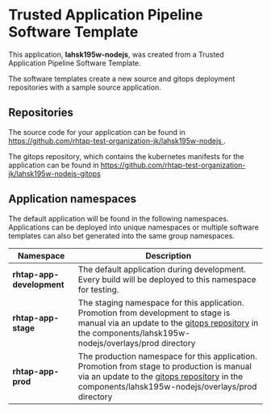 # Trusted Application Pipeline Software Template

This application, **lahsk195w-nodejs**, was created from a Trusted Application Pipeline Software Template.

The software templates create a new source and gitops deployment repositories with a sample source application. 

## Repositories

The source code for your application can be found in [https://github.com/rhtap-test-organization-jk/lahsk195w-nodejs ](https://github.com/rhtap-test-organization-jk/lahsk195w-nodejs ).
 
The gitops repository, which contains the kubernetes manifests for the application can be found in 
[https://github.com/rhtap-test-organization-jk/lahsk195w-nodejs-gitops ](https://github.com/rhtap-test-organization-jk/lahsk195w-nodejs-gitops ) 

## Application namespaces 

The default application will be found in the following namespaces. Applications can be deployed into unique namespaces or multiple software templates can also bet generated into the same group namespaces.  

|  Namespace   |  Description   |  
| -------- | -------- |   
| **rhtap-app-development** | The default application during development. Every build will be deployed to this namespace for testing. | 
| **rhtap-app-stage** | The staging namespace for this application. Promotion from development to stage is manual via an update to the [gitops repository](https://github.com/rhtap-test-organization-jk/lahsk195w-nodejs-gitops ) in the components/lahsk195w-nodejs/overlays/prod directory |  
| **rhtap-app-prod** | The production namespace for this application. Promotion from stage to production is manual via an update to the [gitops repository](https://github.com/rhtap-test-organization-jk/lahsk195w-nodejs-gitops ) in the components/lahsk195w-nodejs/overlays/prod directory | 